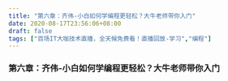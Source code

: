 ```yaml
---
title: "第六章：齐伟-小白如何学编程更轻松？大牛老师带你入门"
date: 2020-08-17T23:56:06+08:00
draft: false
tags: ["百场IT大咖技术直播，全天候免费看！直播回放-学习","编程"]
---
```



### 第六章：齐伟-小白如何学编程更轻松？大牛老师带你入门